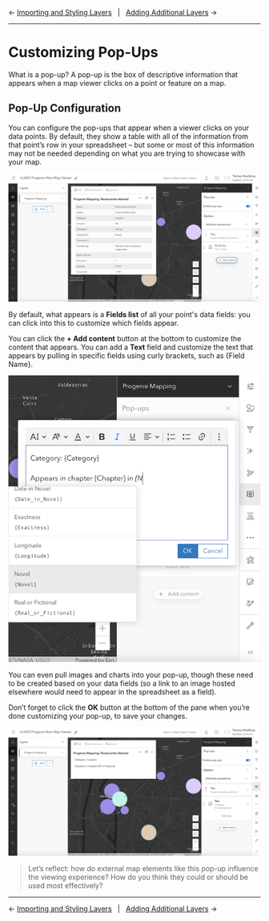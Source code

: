 
← [Importing and Styling Layers](/04-importing-and-styling-layers.md)&nbsp;&nbsp;&nbsp;|&nbsp;&nbsp;&nbsp;[Adding Additional Layers](/06-adding-additional-layers.md) →

---

# Customizing Pop-Ups
What is a pop-up? A pop-up is the box of descriptive information that appears when a map viewer clicks on a point or feature on a map.

## Pop-Up Configuration

You can configure the pop-ups that appear when a viewer clicks on your data points. By default, they show a table with all of the information from that point’s row in your spreadsheet – but some or most of this information may not be needed depending on what you are trying to showcase with your map.

![Screenshot of the ArcGIS Online pop-up menu of options](/images/AO-new-popup-menu.png)

By default, what appears is a **Fields list** of all your point's data fields: you can click into this to customize which fields appear.

You can click the **+ Add content** button at the bottom to customize the content that appears. You can add a **Text** field and customize the text that appears by pulling in specific fields using curly brackets, such as \{Field Name\}. 

![Screenshot of the ArcGIS Online pop-up text being customized](/images/AO-new-custom-pop-up.png)

You can even pull images and charts into your pop-up, though these need to be created based on your data fields (so a link to an image hosted elsewhere would need to appear in the spreadsheet as a field).

Don’t forget to click the **OK** button at the bottom of the pane when you’re done customizing your pop-up, to save your changes.

![Screenshot of the ArcGIS Online pop-up after customization](/images/AO-new-pop-up-view.png)

> Let’s reflect: how do external map elements like this pop-up influence the viewing experience? How do you think they could or should be used most effectively?

---

← [Importing and Styling Layers](/04-importing-and-styling-layers.md)&nbsp;&nbsp;&nbsp;|&nbsp;&nbsp;&nbsp;[Adding Additional Layers](/06-adding-additional-layers.md) →

